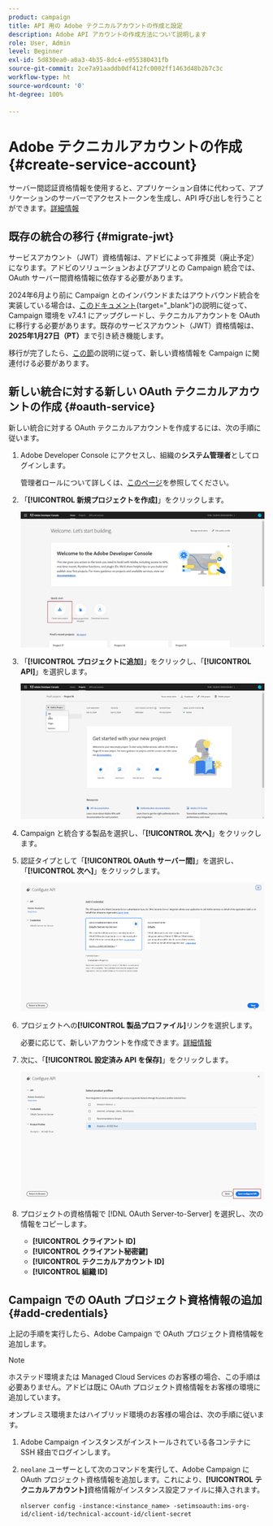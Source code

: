 ```yaml
---
product: campaign
title: API 用の Adobe テクニカルアカウントの作成と設定
description: Adobe API アカウントの作成方法について説明します
role: User, Admin
level: Beginner
exl-id: 5d830ea0-a0a3-4b35-8dc4-e955380431fb
source-git-commit: 2ce7a91aaddb0df412fc0002ff1463d48b2b7c3c
workflow-type: ht
source-wordcount: '0'
ht-degree: 100%

---
```


# Adobe テクニカルアカウントの作成 {#create-service-account}

サーバー間認証資格情報を使用すると、アプリケーション自体に代わって、アプリケーションのサーバーでアクセストークンを生成し、API 呼び出しを行うことができます。[詳細情報](https://developer.adobe.com/developer-console/docs/guides/authentication/ServerToServerAuthentication/)

## 既存の統合の移行 {#migrate-jwt}

サービスアカウント（JWT）資格情報は、アドビによって非推奨（廃止予定）になります。アドビのソリューションおよびアプリとの Campaign 統合では、OAuth サーバー間資格情報に依存する必要があります。

2024年6月より前に Campaign とのインバウンドまたはアウトバウンド統合を実装している場合は、[このドキュメント](https://developer.adobe.com/developer-console/docs/guides/authentication/ServerToServerAuthentication/migration){target="_blank"}の説明に従って、Campaign 環境を v7.4.1 にアップグレードし、テクニカルアカウントを OAuth に移行する必要があります。既存のサービスアカウント（JWT）資格情報は、**2025年1月27日（PT）**&#x200B;まで引き続き機能します。

移行が完了したら、[この節](#add-credentials)の説明に従って、新しい資格情報を Campaign に関連付ける必要があります。

## 新しい統合に対する新しい OAuth テクニカルアカウントの作成 {#oauth-service}

新しい統合に対する OAuth テクニカルアカウントを作成するには、次の手順に従います。

1. Adobe Developer Console にアクセスし、組織の&#x200B;**システム管理者**&#x200B;としてログインします。

   管理者ロールについて詳しくは、[このページ](https://helpx.adobe.com/jp/enterprise/using/admin-roles.html)を参照してください。

1. 「**[!UICONTROL 新規プロジェクトを作成]**」をクリックします。

   ![](assets/api-account-1.png)

1. 「**[!UICONTROL プロジェクトに追加]**」をクリックし、「**[!UICONTROL API]**」を選択します。

   ![](assets/api-account-2.png)

1. Campaign と統合する製品を選択し、「**[!UICONTROL 次へ]**」をクリックします。

1. 認証タイプとして「**[!UICONTROL OAuth サーバー間]**」を選択し、「**[!UICONTROL 次へ]**」をクリックします。

   ![](assets/api-account-3.png)

1. プロジェクトへの&#x200B;**[!UICONTROL 製品プロファイル]**&#x200B;リンクを選択します。

   必要に応じて、新しいアカウントを作成できます。[詳細情報](https://helpx.adobe.com/jp/enterprise/using/manage-product-profiles.html)

1. 次に、「**[!UICONTROL 設定済み API を保存]**」をクリックします。

   ![](assets/api-account-4.png)

1. プロジェクトの資格情報で [!DNL OAuth Server-to-Server] を選択し、次の情報をコピーします。

   * **[!UICONTROL クライアント ID]**
   * **[!UICONTROL クライアント秘密鍵]**
   * **[!UICONTROL テクニカルアカウント ID]**
   * **[!UICONTROL 組織 ID]**

## Campaign での OAuth プロジェクト資格情報の追加 {#add-credentials}

上記の手順を実行したら、Adobe Campaign で OAuth プロジェクト資格情報を追加します。

>[!NOTE]
>
>ホステッド環境または Managed Cloud Services のお客様の場合、この手順は必要ありません。アドビは既に OAuth プロジェクト資格情報をお客様の環境に追加しています。
>

オンプレミス環境またはハイブリッド環境のお客様の場合は、次の手順に従います。

1. Adobe Campaign インスタンスがインストールされている各コンテナに SSH 経由でログインします。

1. `neolane` ユーザーとして次のコマンドを実行して、Adobe Campaign に OAuth プロジェクト資格情報を追加します。これにより、**[!UICONTROL テクニカルアカウント]**&#x200B;資格情報がインスタンス設定ファイルに挿入されます。

   ```
   nlserver config -instance:<instance_name> -setimsoauth:ims-org-id/client-id/technical-account-id/client-secret
   ```
